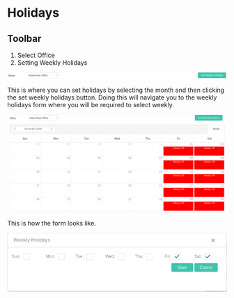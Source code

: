 # Holidays

## Toolbar

1. Select Office
2. Setting Weekly Holidays

![](../../.gitbook/assets/image.png)

This is where you can set holidays by selecting the month and then clicking the set weekly holidays button. Doing this will navigate you to the weekly holidays form where you will be required to select weekly.

![](../../.gitbook/assets/image%20%2837%29.png)

This is how the form looks like.

![](../../.gitbook/assets/image%20%2836%29.png)

